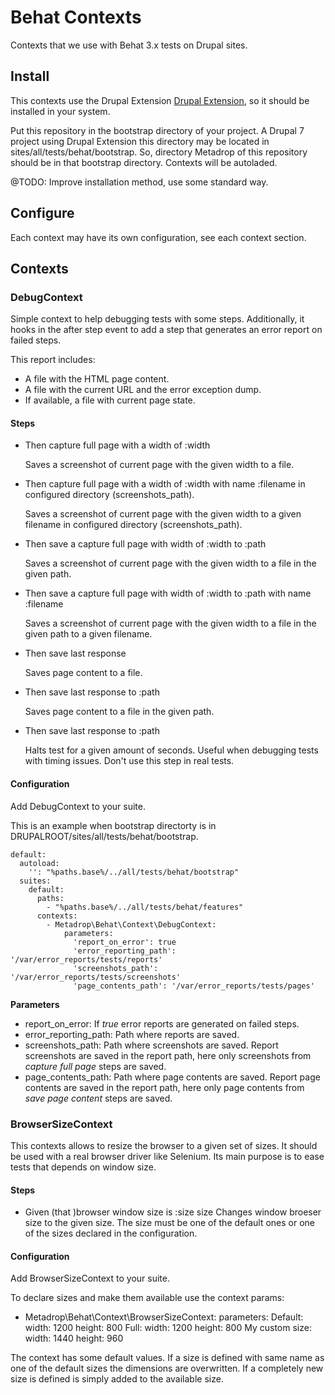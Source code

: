 # Behat Contexts


Contexts that we use with Behat 3.x tests on Drupal sites.

## Install

This contexts use the Drupal Extension [Drupal Extension](https://www.drupal.org/project/drupalextension), so it should be installed in your system.

Put this repository in the bootstrap directory of your project. A Drupal 7 project using Drupal Extension this directory may be located in sites/all/tests/behat/bootstrap. So, directory Metadrop of this repository should be in that bootstrap directory. Contexts will be autoladed.

@TODO: Improve installation method, use some standard way.

## Configure

Each context may have its own configuration, see each context section.

## Contexts

### DebugContext

Simple context to help debugging tests with some steps. Additionally, it hooks in the after step event to add a step that generates an error report on failed steps.

This report includes:
  - A file with the HTML page content.
  - A file with the current URL and the error exception dump.
  - If available, a file with current page state.


#### Steps

 - Then capture full page with a width of :width

   Saves a screenshot of current page with the given width to a file.

 - Then capture full page with a width of :width with name :filename in configured directory (screenshots_path).

   Saves a screenshot of current page with the given width to a given filename in configured directory (screenshots_path).

 - Then save a capture full page with width of :width to :path

   Saves a screenshot of current page with the given width to a file in the given path.

- Then save a capture full page with width of :width to :path with name :filename

   Saves a screenshot of current page with the given width to a file in the given path to a given filename.

- Then save last response

   Saves page content to a file.

- Then save last response to :path

   Saves page content to a file in the given path.

 - Then save last response to :path

   Halts test for a given amount of seconds. Useful when debugging tests with timing issues. Don't use this step in real tests.

#### Configuration
  Add DebugContext to your suite.

  This is an example when bootstrap directorty is in DRUPALROOT/sites/all/tests/behat/bootstrap.

```
default:
  autoload:
    '': "%paths.base%/../all/tests/behat/bootstrap"
  suites:
    default:
      paths:
        - "%paths.base%/../all/tests/behat/features"
      contexts:
        - Metadrop\Behat\Context\DebugContext:
            parameters:
              'report_on_error': true
              'error_reporting_path': '/var/error_reports/tests/reports'
              'screenshots_path': '/var/error_reports/tests/screenshots'
              'page_contents_path': '/var/error_reports/tests/pages'
```

**Parameters**
  - report_on_error: If _true_ error reports are generated on failed steps.
  - error_reporting_path: Path where reports are saved.
  - screenshots_path: Path where screenshots are saved. Report screenshots are saved in the report path, here only screenshots from _capture full page_ steps are saved.
  - page_contents_path: Path where page contents are saved. Report page contents are saved in the report path, here only page contents from _save page content_ steps are saved.


### BrowserSizeContext

  This contexts allows to resize the browser to a given set of sizes. It should
  be used with a real browser driver like Selenium. Its main purpose is to ease
  tests that depends on window size.


#### Steps

 - Given (that )browser window size is :size size
   Changes window broeser size to the given size. The size must be one of the
   default ones or one of the sizes declared in the configuration.

#### Configuration

  Add BrowserSizeContext to your suite.

  To declare sizes and make them available use the context params:

  - Metadrop\Behat\Context\BrowserSizeContext:
      parameters:
        Default:
          width: 1200
          height: 800
        Full:
          width: 1200
          height: 800
        My custom size:
          width: 1440
          height: 960


  The context has some default values. If a size is defined with same name as
  one of the default sizes the dimensions are overwritten. If a completely new
  size is defined is simply added to the available size.



